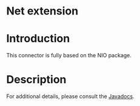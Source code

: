 Net extension
=============

Introduction
============

This connector is fully based on the NIO package.

Description
===========

For additional details, please consult the
[Javadocs](javadocs://jse/ext/org/restlet/ext/nio/package-summary.html).

